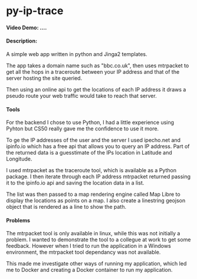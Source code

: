 # py-ip-trace

#### Video Demo: ....

#### Description:

A simple web app written in python and Jinga2 templates.

The app takes a domain name such as "bbc.co.uk", then uses mtrpacket to get all the hops in a traceroute between your IP address and that of the server hosting the site queried. 

Then using an online api to get the locations of each IP address it draws a pseudo route your web traffic would take to reach that server.

#### Tools

For the backend I chose to use Python, I had a little experience using Pyhton but CS50 really gave me the confidence to use it more.

To ge the IP addresses of the user and the server I used ipecho.net and ipinfo.io which has a free api that allows you to query an IP address. Part of the returned data is a guesstimate of the IPs location in Latitude and Longitude.

I used mtrpacket as the traceroute tool, which is available as a Python package. I then iterate through each IP address mtrpacket returned passing it to the ipinfo.io api and saving the location data in a list.

The list was then passed to a map rendering engine called Map Libre to display the locations as points on a map. I also create a linestring geojson object that is rendered as a line to show the path.

#### Problems

The mtrpacket tool is only available in linux, while this was not initially a problem. I wanted to demonstrate the tool to a collegue at work to get some feedback. However when I tried to run the application in a Windows environment, the mtrpacket tool dependancy was not available.

This made me investigate other ways of running my application, which led me to Docker and creating a Docker container to run my application.

